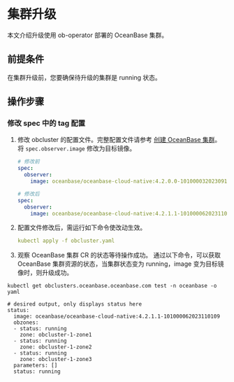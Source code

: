 # 集群升级

本文介绍升级使用 ob-operator 部署的 OceanBase 集群。

## 前提条件

在集群升级前，您要确保待升级的集群是 running 状态。

## 操作步骤

### 修改 spec 中的 tag 配置

1. 修改 obcluster 的配置文件。完整配置文件请参考 [创建 OceanBase 集群](200.create-cluster.md)。 将 `spec.observer.image` 修改为目标镜像。

    ```yaml
    # 修改前
    spec:
      observer:
        image: oceanbase/oceanbase-cloud-native:4.2.0.0-101000032023091319

    # 修改后
    spec:
      observer:
        image: oceanbase/oceanbase-cloud-native:4.2.1.1-101000062023110109
    ```

2. 配置文件修改后，需运行如下命令使改动生效。

    ```yaml
    kubectl apply -f obcluster.yaml
    ```

3. 观察 OceanBase 集群 CR 的状态等待操作成功。
通过以下命令，可以获取 OceanBase 集群资源的状态，当集群状态变为 running，image 变为目标镜像时，则升级成功。

```shell
kubectl get obclusters.oceanbase.oceanbase.com test -n oceanbase -o yaml

# desired output, only displays status here
status:
  image: oceanbase/oceanbase-cloud-native:4.2.1.1-101000062023110109
  obzones:
  - status: running
    zone: obcluster-1-zone1
  - status: running
    zone: obcluster-1-zone2
  - status: running
    zone: obcluster-1-zone3
  parameters: []
  status: running
```
